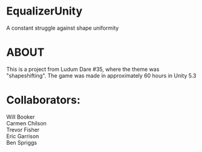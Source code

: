 # EqualizerUnity
A constant struggle against shape uniformity

# ABOUT
This is a project from Ludum Dare #35, where the theme was "shapeshifting".
The game was made in approximately 60 hours in Unity 5.3

# Collaborators:
Will Booker<br>
Carmen Chilson<br>
Trevor Fisher<br>
Eric Garrison<br>
Ben Spriggs
